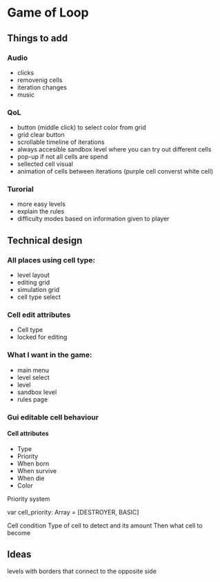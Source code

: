 # Game of Loop

## Things to add

### Audio

- clicks
- removenig cells
- iteration changes
- music

### QoL

- button (middle click) to select color from grid
- grid clear button
- scrollable timeline of iterations
- always accesible sandbox level where you can try out different cells
- pop-up if not all cells are spend
- sellected cell visual
- animation of cells between iterations (purple cell converst white cell)

### Turorial

- more easy levels
- explain the rules
- difficulty modes based on information given to player

## Technical design 

### All places using cell type:
- level layout
- editing grid
- simulation grid
- cell type select


### Cell edit attributes
- Cell type
- locked for editing 


### What I want in the game:

- main menu
- level select
- level
- sandbox level
- rules page


### Gui editable cell behaviour

#### Cell attributes 
- Type 
- Priority
- When born
- When survive
- When die
- Color


Priority system

var cell_priority: Array = [DESTROYER, BASIC]



Cell condition
Type of cell to detect and its amount
Then what cell to become

## Ideas

levels with borders that connect to the opposite side
